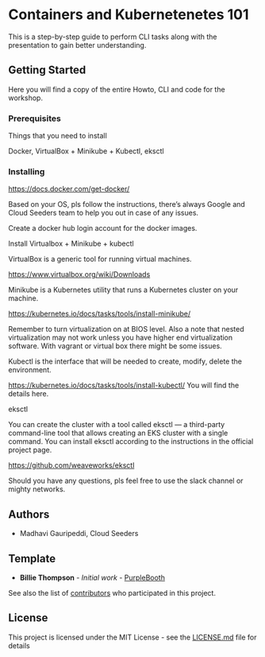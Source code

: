 # Containers and Kubernetenetes 101

This is a step-by-step guide to perform CLI tasks along with the presentation to gain better understanding.

## Getting Started

Here you will find a copy of the entire Howto, CLI and code for the workshop.

### Prerequisites

Things that you need to install

Docker,
VirtualBox + Minikube + Kubectl,
eksctl

### Installing

https://docs.docker.com/get-docker/

Based on your OS, pls follow the instructions, there’s always Google and Cloud Seeders team to help you out in case of any issues.

Create a docker hub login account for the docker images.

Install Virtualbox + Minikube + kubectl

VirtualBox is a generic tool for running virtual machines.

https://www.virtualbox.org/wiki/Downloads

Minikube is a Kubernetes utility that runs a Kubernetes cluster on your machine.

https://kubernetes.io/docs/tasks/tools/install-minikube/

Remember to turn virtualization on at BIOS level. Also a note that nested virtualization may not work unless you have higher end virtualization software. With vagrant or virtual box there might be some issues.

Kubectl is the interface that will be needed to create, modify, delete the environment.

https://kubernetes.io/docs/tasks/tools/install-kubectl/ You will find the details here.

eksctl

You can create the cluster with a tool called eksctl — a third-party command-line tool that allows creating an EKS cluster with a single command. You can install eksctl according to the instructions in the official project page.

https://github.com/weaveworks/eksctl

Should you have any questions, pls feel free to use the slack channel or mighty networks.

## Authors
* Madhavi Gauripeddi, Cloud Seeders

## Template
* **Billie Thompson** - *Initial work* - [PurpleBooth](https://github.com/PurpleBooth)

See also the list of [contributors](https://github.com/your/project/contributors) who participated in this project.

## License

This project is licensed under the MIT License - see the [LICENSE.md](LICENSE.md) file for details
